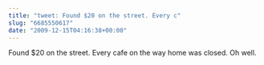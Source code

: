 ```yaml
---
title: "tweet: Found $20 on the street. Every c"
slug: "6685550617"
date: "2009-12-15T04:16:38+00:00"
---
```

Found $20 on the street. Every cafe on the way home was closed. Oh well.